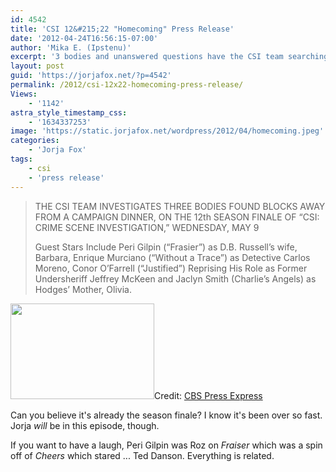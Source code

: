 ```yaml
---
id: 4542
title: 'CSI 12&#215;22 "Homecoming" Press Release'
date: '2012-04-24T16:56:15-07:00'
author: 'Mika E. (Ipstenu)'
excerpt: '3 bodies and unanswered questions have the CSI team searching for answers  #CSI 5/9 10pm ET/PT #TeamInTrouble'
layout: post
guid: 'https://jorjafox.net/?p=4542'
permalink: /2012/csi-12x22-homecoming-press-release/
Views:
    - '1142'
astra_style_timestamp_css:
    - '1634337253'
image: 'https://static.jorjafox.net/wordpress/2012/04/homecoming.jpeg'
categories:
    - 'Jorja Fox'
tags:
    - csi
    - 'press release'
---
```


<blockquote>THE CSI TEAM INVESTIGATES THREE BODIES FOUND BLOCKS AWAY FROM A CAMPAIGN DINNER, ON THE 12th SEASON FINALE OF “CSI: CRIME SCENE INVESTIGATION,” WEDNESDAY, MAY 9

Guest Stars Include Peri Gilpin (“Frasier”) as D.B. Russell’s wife, Barbara, Enrique Murciano (“Without a Trace”) as Detective Carlos Moreno, Conor O’Farrell (“Justified”) Reprising His Role as Former Undersheriff Jeffrey McKeen and Jaclyn Smith (Charlie’s Angels) as Hodges’ Mother, Olivia.</blockquote>
<img class="alignleft size-medium wp-image-4543" title="Homecoming" src="//static.jorjafox.net/wordpress/2012/04/homecoming-230x153.jpg" alt="" width="230" height="153" />Credit: <a href="http://www.cbspressexpress.com/cbs-entertainment/releases/view?id=31515">CBS Press Express</a>

Can you believe it's already the season finale? I know it's been over so fast. Jorja <em>will</em> be in this episode, though.

If you want to have a laugh, Peri Gilpin was Roz on <em>Fraiser</em> which was a spin off of <em>Cheers</em> which stared ... Ted Danson. Everything is related.
